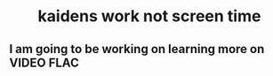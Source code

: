 <h1 align=center> kaidens work not screen time</h1>
<h2>I am going to be working on learning more on VIDEO FLAC</h2>
